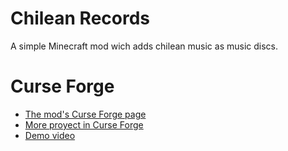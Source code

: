# Chilean Records
A simple Minecraft mod wich adds chilean music as music discs.

# Curse Forge
* [The mod's Curse Forge page](https://www.curseforge.com/minecraft/mc-mods/chilean-records)
* [More proyect in Curse Forge](https://www.curseforge.com/members/sheloire/projects)
* [Demo video](https://www.youtube.com/watch?v=nVgNbLnqRqw "Chilean Records mod Demo")
